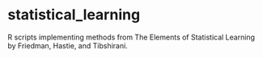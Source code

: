# statistical_learning
R scripts implementing methods from The Elements of Statistical Learning by Friedman, Hastie, and Tibshirani.
